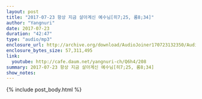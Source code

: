 ```yaml
---
layout: post
title: "2017-07-23 항상 지금 살아계신 예수님[히7;25, 롬8;34]"
author: "Yangnuri"
date: 2017-07-23
duration: "42:47"
type: "audio/mp3"
enclosure_url: http://archive.org/download/AudioJoiner170723132350/AudioJoiner170723132350.mp3
enclosure_bytes_size: 57,311,495
link:
  youtube: http://cafe.daum.net/yangnuri-ch/Q6h4/208
summary: 2017-07-23 항상 지금 살아계신 예수님[히7;25, 롬8;34]
show_notes:
---
```


{% include post_body.html %}
